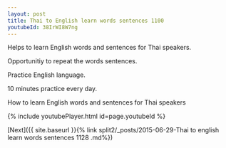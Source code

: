 ```yaml
---
layout: post
title: Thai to English learn words sentences 1100 
youtubeId: 38IrWI8W7ng
---
```

 
 
Helps to learn English words and sentences for Thai speakers.

Opportunitiy to repeat the words sentences. 

Practice English language. 
 
10 minutes practice every day. 
 
How to learn English words and sentences for Thai speakers 
 
{% include youtubePlayer.html id=page.youtubeId %}
 
 
[Next]({{ site.baseurl }}{% link  split2/_posts/2015-06-29-Thai to english learn words sentences 1128 .md%})
 
